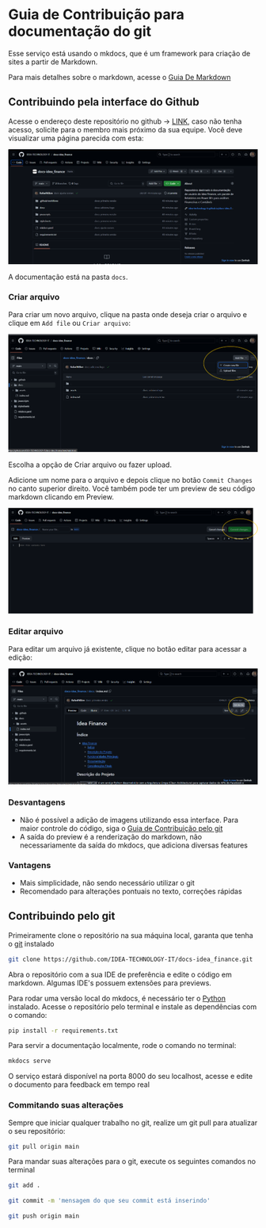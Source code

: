 # Guia de Contribuição para documentação do git

Esse serviço está usando o mkdocs, que é um framework para criação de sites a partir de Markdown.

Para mais detalhes sobre o markdown, acesse o [Guia De Markdown](./guia_markdown.md)

## Contribuindo pela interface do Github

Acesse o endereço deste repositório no github -> [LINK](https://github.com/IDEA-TECHNOLOGY-IT/docs-idea_finance), caso não tenha acesso, solicite para o membro mais próximo da sua equipe. Você deve visualizar uma página parecida com esta:

![alt text](./assets/image.png)

A documentação está na pasta `docs`.

### Criar arquivo

Para criar um novo arquivo, clique na pasta onde deseja criar o arquivo e clique em `Add file` ou `Criar arquivo`:

![alt text](./assets/image2.png)

Escolha a opção de Criar arquivo ou fazer upload.

Adicione um nome para o arquivo e depois clique no botão `Commit Changes` no canto superior direito. Você também pode ter um preview de seu código markdown clicando em Preview.

![alt text](assets/image3.png)

### Editar arquivo

Para editar um arquivo já existente, clique no botão editar para acessar a edição:

![alt text](assets/image4.png)

### Desvantagens
- Não é possível a adição de imagens utilizando essa interface. Para maior controle do código, siga o [Guia de Contribuição pelo git](#contribuind-pelo-git)
- A saída do preview é a renderização do markdown, não necessariamente da saída do mkdocs, que adiciona diversas features

### Vantagens
- Mais simplicidade, não sendo necessário utilizar o git
- Recomendado para alterações pontuais no texto, correções rápidas

## Contribuindo pelo git

Primeiramente clone o repositório na sua máquina local, garanta que tenha o [git](https://git-scm.com/downloads) instalado

```sh
git clone https://github.com/IDEA-TECHNOLOGY-IT/docs-idea_finance.git
```

Abra o repositório com a sua IDE de preferência e edite o código em markdown. Algumas IDE's possuem extensões para previews.

Para rodar uma versão local do mkdocs, é necessário ter o [Python](https://www.python.org/downloads/) instalado. Acesse o repositório pelo terminal e instale as dependências com o comando:

```sh
pip install -r requirements.txt
```

Para servir a documentação localmente, rode o comando no terminal:

```sh
mkdocs serve
```

O serviço estará disponível na porta 8000 do seu localhost, acesse e edite o documento para feedback em tempo real

### Commitando suas alterações

Sempre que iniciar qualquer trabalho no git, realize um git pull para atualizar o seu repositório:

```sh
git pull origin main
```

Para mandar suas alterações para o git, execute os seguintes comandos no terminal

```sh
git add .
```

```sh
git commit -m 'mensagem do que seu commit está inserindo'
```

```sh
git push origin main
```
